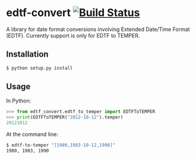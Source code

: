 # edtf-convert [![Build Status](https://travis-ci.org/unt-libraries/edtf-convert.svg?branch=master)](https://travis-ci.org/unt-libraries/edtf-convert)
A library for date format conversions involving Extended Date/Time Format (EDTF).
Currently support is only for EDTF to TEMPER.

## Installation
```sh
$ python setup.py install
```

## Usage

In Python:
```python
>>> from edtf_convert.edtf_to_temper import EDTFToTEMPER
>>> print(EDTFToTEMPER("2012-10-12").temper)
20121012
```

At the command line:
```sh
$ edtf-to-temper "[1980,1983-10-12,1990]"
1980, 1983, 1990
```
